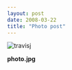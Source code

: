 ```yaml
---
layout: post
date: 2008-03-22
title: "Photo post"
---
```

![travisj](/images/897b97bd41a07e81a868caeb95d932c2d0360bca0b9718d5fd13f8f039fab0ef.jpg)

<b>photo.jpg</b>